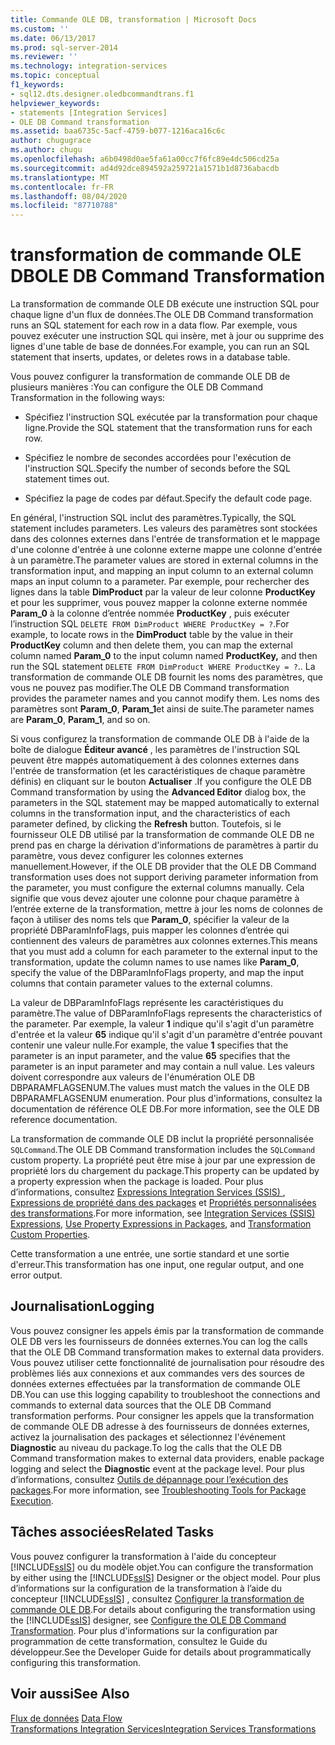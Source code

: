 ```yaml
---
title: Commande OLE DB, transformation | Microsoft Docs
ms.custom: ''
ms.date: 06/13/2017
ms.prod: sql-server-2014
ms.reviewer: ''
ms.technology: integration-services
ms.topic: conceptual
f1_keywords:
- sql12.dts.designer.oledbcommandtrans.f1
helpviewer_keywords:
- statements [Integration Services]
- OLE DB Command transformation
ms.assetid: baa6735c-5acf-4759-b077-1216aca16c6c
author: chugugrace
ms.author: chugu
ms.openlocfilehash: a6b0498d0ae5fa61a00cc7f6fc89e4dc506cd25a
ms.sourcegitcommit: ad4d92dce894592a259721a1571b1d8736abacdb
ms.translationtype: MT
ms.contentlocale: fr-FR
ms.lasthandoff: 08/04/2020
ms.locfileid: "87710788"
---
```

# <a name="ole-db-command-transformation"></a><span data-ttu-id="60007-102">transformation de commande OLE DB</span><span class="sxs-lookup"><span data-stu-id="60007-102">OLE DB Command Transformation</span></span>
  <span data-ttu-id="60007-103">La transformation de commande OLE DB exécute une instruction SQL pour chaque ligne d'un flux de données.</span><span class="sxs-lookup"><span data-stu-id="60007-103">The OLE DB Command transformation runs an SQL statement for each row in a data flow.</span></span> <span data-ttu-id="60007-104">Par exemple, vous pouvez exécuter une instruction SQL qui insère, met à jour ou supprime des lignes d'une table de base de données.</span><span class="sxs-lookup"><span data-stu-id="60007-104">For example, you can run an SQL statement that inserts, updates, or deletes rows in a database table.</span></span>  
  
 <span data-ttu-id="60007-105">Vous pouvez configurer la transformation de commande OLE DB de plusieurs manières :</span><span class="sxs-lookup"><span data-stu-id="60007-105">You can configure the OLE DB Command Transformation in the following ways:</span></span>  
  
-   <span data-ttu-id="60007-106">Spécifiez l'instruction SQL exécutée par la transformation pour chaque ligne.</span><span class="sxs-lookup"><span data-stu-id="60007-106">Provide the SQL statement that the transformation runs for each row.</span></span>  
  
-   <span data-ttu-id="60007-107">Spécifiez le nombre de secondes accordées pour l'exécution de l'instruction SQL.</span><span class="sxs-lookup"><span data-stu-id="60007-107">Specify the number of seconds before the SQL statement times out.</span></span>  
  
-   <span data-ttu-id="60007-108">Spécifiez la page de codes par défaut.</span><span class="sxs-lookup"><span data-stu-id="60007-108">Specify the default code page.</span></span>  
  
 <span data-ttu-id="60007-109">En général, l'instruction SQL inclut des paramètres.</span><span class="sxs-lookup"><span data-stu-id="60007-109">Typically, the SQL statement includes parameters.</span></span> <span data-ttu-id="60007-110">Les valeurs des paramètres sont stockées dans des colonnes externes dans l'entrée de transformation et le mappage d'une colonne d'entrée à une colonne externe mappe une colonne d'entrée à un paramètre.</span><span class="sxs-lookup"><span data-stu-id="60007-110">The parameter values are stored in external columns in the transformation input, and mapping an input column to an external column maps an input column to a parameter.</span></span> <span data-ttu-id="60007-111">Par exemple, pour rechercher des lignes dans la table **DimProduct** par la valeur de leur colonne **ProductKey** et pour les supprimer, vous pouvez mapper la colonne externe nommée **Param_0** à la colonne d’entrée nommée **ProductKey** , puis exécuter l’instruction SQL `DELETE FROM DimProduct WHERE ProductKey = ?`.</span><span class="sxs-lookup"><span data-stu-id="60007-111">For example, to locate rows in the **DimProduct** table by the value in their **ProductKey** column and then delete them, you can map the external column named **Param_0** to the input column named **ProductKey,** and then run the SQL statement `DELETE FROM DimProduct WHERE ProductKey = ?`..</span></span> <span data-ttu-id="60007-112">La transformation de commande OLE DB fournit les noms des paramètres, que vous ne pouvez pas modifier.</span><span class="sxs-lookup"><span data-stu-id="60007-112">The OLE DB Command transformation provides the parameter names and you cannot modify them.</span></span> <span data-ttu-id="60007-113">Les noms des paramètres sont **Param_0**, **Param_1**et ainsi de suite.</span><span class="sxs-lookup"><span data-stu-id="60007-113">The parameter names are **Param_0**, **Param_1**, and so on.</span></span>  
  
 <span data-ttu-id="60007-114">Si vous configurez la transformation de commande OLE DB à l'aide de la boîte de dialogue **Éditeur avancé** , les paramètres de l'instruction SQL peuvent être mappés automatiquement à des colonnes externes dans l'entrée de transformation (et les caractéristiques de chaque paramètre définis) en cliquant sur le bouton **Actualiser** .</span><span class="sxs-lookup"><span data-stu-id="60007-114">If you configure the OLE DB Command transformation by using the **Advanced Editor** dialog box, the parameters in the SQL statement may be mapped automatically to external columns in the transformation input, and the characteristics of each parameter defined, by clicking the **Refresh** button.</span></span> <span data-ttu-id="60007-115">Toutefois, si le fournisseur OLE DB utilisé par la transformation de commande OLE DB ne prend pas en charge la dérivation d'informations de paramètres à partir du paramètre, vous devez configurer les colonnes externes manuellement.</span><span class="sxs-lookup"><span data-stu-id="60007-115">However, if the OLE DB provider that the OLE DB Command transformation uses does not support deriving parameter information from the parameter, you must configure the external columns manually.</span></span> <span data-ttu-id="60007-116">Cela signifie que vous devez ajouter une colonne pour chaque paramètre à l’entrée externe de la transformation, mettre à jour les noms de colonnes de façon à utiliser des noms tels que **Param_0**, spécifier la valeur de la propriété DBParamInfoFlags, puis mapper les colonnes d’entrée qui contiennent des valeurs de paramètres aux colonnes externes.</span><span class="sxs-lookup"><span data-stu-id="60007-116">This means that you must add a column for each parameter to the external input to the transformation, update the column names to use names like **Param_0**, specify the value of the DBParamInfoFlags property, and map the input columns that contain parameter values to the external columns.</span></span>  
  
 <span data-ttu-id="60007-117">La valeur de DBParamInfoFlags représente les caractéristiques du paramètre.</span><span class="sxs-lookup"><span data-stu-id="60007-117">The value of DBParamInfoFlags represents the characteristics of the parameter.</span></span> <span data-ttu-id="60007-118">Par exemple, la valeur **1** indique qu'il s'agit d'un paramètre d'entrée et la valeur **65** indique qu'il s'agit d'un paramètre d'entrée pouvant contenir une valeur nulle.</span><span class="sxs-lookup"><span data-stu-id="60007-118">For example, the value **1** specifies that the parameter is an input parameter, and the value **65** specifies that the parameter is an input parameter and may contain a null value.</span></span> <span data-ttu-id="60007-119">Les valeurs doivent correspondre aux valeurs de l'énumération OLE DB DBPARAMFLAGSENUM.</span><span class="sxs-lookup"><span data-stu-id="60007-119">The values must match the values in the OLE DB DBPARAMFLAGSENUM enumeration.</span></span> <span data-ttu-id="60007-120">Pour plus d'informations, consultez la documentation de référence OLE DB.</span><span class="sxs-lookup"><span data-stu-id="60007-120">For more information, see the OLE DB reference documentation.</span></span>  
  
 <span data-ttu-id="60007-121">La transformation de commande OLE DB inclut la propriété personnalisée `SQLCommand`.</span><span class="sxs-lookup"><span data-stu-id="60007-121">The OLE DB Command transformation includes the `SQLCommand` custom property.</span></span> <span data-ttu-id="60007-122">La propriété peut être mise à jour par une expression de propriété lors du chargement du package.</span><span class="sxs-lookup"><span data-stu-id="60007-122">This property can be updated by a property expression when the package is loaded.</span></span> <span data-ttu-id="60007-123">Pour plus d’informations, consultez [Expressions Integration Services &#40;SSIS&#41; ](../../expressions/integration-services-ssis-expressions.md), [Expressions de propriété dans des packages](../../expressions/use-property-expressions-in-packages.md) et [Propriétés personnalisées des transformations](transformation-custom-properties.md).</span><span class="sxs-lookup"><span data-stu-id="60007-123">For more information, see [Integration Services &#40;SSIS&#41; Expressions](../../expressions/integration-services-ssis-expressions.md), [Use Property Expressions in Packages](../../expressions/use-property-expressions-in-packages.md), and [Transformation Custom Properties](transformation-custom-properties.md).</span></span>  
  
 <span data-ttu-id="60007-124">Cette transformation a une entrée, une sortie standard et une sortie d'erreur.</span><span class="sxs-lookup"><span data-stu-id="60007-124">This transformation has one input, one regular output, and one error output.</span></span>  
  
## <a name="logging"></a><span data-ttu-id="60007-125">Journalisation</span><span class="sxs-lookup"><span data-stu-id="60007-125">Logging</span></span>  
 <span data-ttu-id="60007-126">Vous pouvez consigner les appels émis par la transformation de commande OLE DB vers les fournisseurs de données externes.</span><span class="sxs-lookup"><span data-stu-id="60007-126">You can log the calls that the OLE DB Command transformation makes to external data providers.</span></span> <span data-ttu-id="60007-127">Vous pouvez utiliser cette fonctionnalité de journalisation pour résoudre des problèmes liés aux connexions et aux commandes vers des sources de données externes effectuées par la transformation de commande OLE DB.</span><span class="sxs-lookup"><span data-stu-id="60007-127">You can use this logging capability to troubleshoot the connections and commands to external data sources that the OLE DB Command transformation performs.</span></span> <span data-ttu-id="60007-128">Pour consigner les appels que la transformation de commande OLE DB adresse à des fournisseurs de données externes, activez la journalisation des packages et sélectionnez l'événement **Diagnostic** au niveau du package.</span><span class="sxs-lookup"><span data-stu-id="60007-128">To log the calls that the OLE DB Command transformation makes to external data providers, enable package logging and select the **Diagnostic** event at the package level.</span></span> <span data-ttu-id="60007-129">Pour plus d’informations, consultez [Outils de dépannage pour l’exécution des packages](../../troubleshooting/troubleshooting-tools-for-package-execution.md).</span><span class="sxs-lookup"><span data-stu-id="60007-129">For more information, see [Troubleshooting Tools for Package Execution](../../troubleshooting/troubleshooting-tools-for-package-execution.md).</span></span>  
  
## <a name="related-tasks"></a><span data-ttu-id="60007-130">Tâches associées</span><span class="sxs-lookup"><span data-stu-id="60007-130">Related Tasks</span></span>  
 <span data-ttu-id="60007-131">Vous pouvez configurer la transformation à l'aide du concepteur [!INCLUDE[ssIS](../../../includes/ssis-md.md)] ou du modèle objet.</span><span class="sxs-lookup"><span data-stu-id="60007-131">You can configure the transformation by either using the [!INCLUDE[ssIS](../../../includes/ssis-md.md)] Designer or the object model.</span></span> <span data-ttu-id="60007-132">Pour plus d’informations sur la configuration de la transformation à l’aide du concepteur [!INCLUDE[ssIS](../../../includes/ssis-md.md)] , consultez  [Configurer la transformation de commande OLE DB](../../configure-the-ole-db-command-transformation.md).</span><span class="sxs-lookup"><span data-stu-id="60007-132">For details about configuring the transformation using the [!INCLUDE[ssIS](../../../includes/ssis-md.md)] designer, see  [Configure the OLE DB Command Transformation](../../configure-the-ole-db-command-transformation.md).</span></span> <span data-ttu-id="60007-133">Pour plus d'informations sur la configuration par programmation de cette transformation, consultez le Guide du développeur.</span><span class="sxs-lookup"><span data-stu-id="60007-133">See the Developer Guide for details about programmatically configuring this transformation.</span></span>  
  
## <a name="see-also"></a><span data-ttu-id="60007-134">Voir aussi</span><span class="sxs-lookup"><span data-stu-id="60007-134">See Also</span></span>  
 <span data-ttu-id="60007-135">[Flux de données](../data-flow.md) </span><span class="sxs-lookup"><span data-stu-id="60007-135">[Data Flow](../data-flow.md) </span></span>  
 [<span data-ttu-id="60007-136">Transformations Integration Services</span><span class="sxs-lookup"><span data-stu-id="60007-136">Integration Services Transformations</span></span>](integration-services-transformations.md)  
  
  
